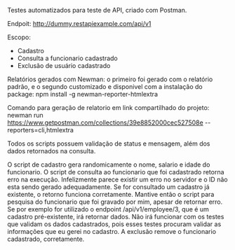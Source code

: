 Testes automatizados para teste de API, criado com Postman.

Endpoit: http://dummy.restapiexample.com/api/v1

Escopo:
- Cadastro
- Consulta a funcionario cadastrado
- Exclusão de usuário cadastrado

Relatórios gerados com Newman: o primeiro foi gerado com o relatório padrão, e o segundo customizado e disponivel com a instalação do package:
npm install -g newman-reporter-htmlextra

Comando para geração de relatorio em link compartilhado do projeto:
newman run https://www.getpostman.com/collections/39e8852000cec527508e --reporters=cli,htmlextra


Todos os scripts possuem validação de status e mensagem, além dos dados retornados na consulta.

O script de cadastro gera randomicamente o nome, salario e idade do funcionario.
O script de consulta ao funcionario que foi cadastrado retorna erro na execução. Infelizmente parece existir um erro no servidor e o ID não esta sendo gerado adequadamente. Se for consultado um cadastro já existente, o retorno funciona corretamente. Mantive então o script para pesquisa do funcionario que foi gravado por mim, apesar de retornar erro.
Se por exemplo for utilizado o endpoint /api/v1/employee/3, que é um cadastro pré-existente, irá retornar dados. Não irá funcionar com os testes que validam os dados cadastrados, pois esses testes procuram validar as informações que eu gerei no cadastro.
A exclusão remove o funcionario cadastrado, corretamente.